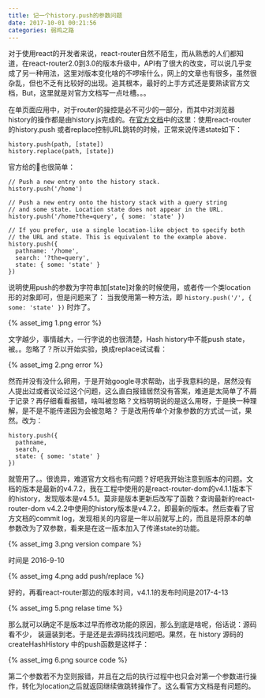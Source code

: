 ```yaml
---
title: 记一个history.push的参数问题
date: 2017-10-01 00:21:56
categories: 弱鸡之路
---
```


对于使用react的开发者来说，react-router自然不陌生，而从熟悉的人们都知道，在react-router2.0到3.0的版本升级中，API有了很大的改变，可以说几乎变成了另一种用法，这里对版本变化啥的不啰嗦什么，网上的文章也有很多，虽然很杂乱，但也不乏有比较好的出现。追其根本，最好的上手方式还是要熟读官方文档，But，这里就是对官方文档写一点吐槽。。。

在单页面应用中，对于router的操控是必不可少的一部分，而其中对浏览器history的操作都是由history.js完成的。在[官方文档](https://github.com/ReactTraining/history#navigation)中的这里：使用react-router的history.push 或者replace控制URL跳转的时候，正常来说传递state如下：
```JS
history.push(path, [state])
history.replace(path, [state])
```
官方给的🌰也很简单：
```JS
// Push a new entry onto the history stack.
history.push('/home')

// Push a new entry onto the history stack with a query string
// and some state. Location state does not appear in the URL.
history.push('/home?the=query', { some: 'state' })

// If you prefer, use a single location-like object to specify both
// the URL and state. This is equivalent to the example above.
history.push({
  pathname: '/home',
  search: '?the=query',
  state: { some: 'state' }
})
```

说明使用push的参数为字符串加[state]对象的时候使用，或者传一个类location形的对象即可，但是问题来了：
当我使用第一种方法，即 `history.push('/', { some: 'state' })`  时炸了。

{% asset_img 1.png error %}

文字越少，事情越大，一行字说的也很清楚，Hash history中不能push state，被。。忽略了？所以开始实验，换成replace试试看：

{% asset_img 2.png error %}

然而并没有没什么卵用，于是开始google寻求帮助，出乎我意料的是，居然没有人提出过或者议论过这个问题，这么直白报错居然没有答案，难道是太简单了不屑于记录？再仔细看看报错，啥叫被忽略？文档明明说的是这么用呀，于是换一种理解，是不是不能传递因为会被忽略？
于是改用传单个对象参数的方式试一试，果然。改为：
```
history.push({
  pathname,
  search,
  state: { some: 'state' }
})
```

就管用了。。很诡异，难道官方文档也有问题？好吧我开始注意到版本的问题。文档的版本是最新的v4.7.2，我在工程中使用的是react-router-dom的v4.1.1版本下的history，发现版本是v4.5.1。莫非是版本更新后改写了函数？查询最新的react-router-dom v4.2.2中使用的history版本是v4.7.2，即最新的版本。然后查看了官方文档的commit log，发现相关的内容是一年以前就写上的，而且是将原本的单参数改为了双参数，看来是在这一版本加入了传递state的功能。

{% asset_img 3.png version compare %}

时间是 2016-9-10

{% asset_img 4.png add push/replace %}

好的，再看react-router那边的版本时间，v4.1.1的发布时间是2017-4-13

{% asset_img 5.png relase time %}

那么就可以确定不是版本过早而修改功能的原因，那么到底是啥呢，俗话说：源码看不少， 装逼装到老。于是还是去源码找找问题吧。果然，在 history 源码的 createHashHistory 中的push函数是这样子：

{% asset_img 6.png source code %}

第二个参数若不为空则报错，并且在之后的执行过程中也只会对第一个参数进行操作，转化为location之后就返回继续做跳转操作了。这么看官方文档是有问题的。
